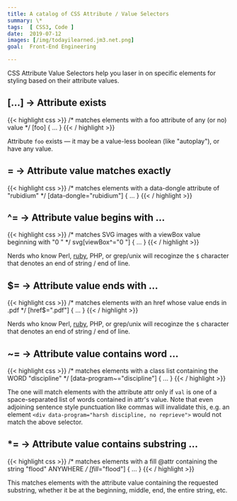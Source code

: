 ```yaml
---
title: A catalog of CSS Attribute / Value Selectors
summary: \*
tags:  [ CSS3, Code ]
date:  2019-07-12
images: [/img/todayilearned.jm3.net.png]
goal:  Front-End Engineering

---
```


CSS Attribute Value Selectors help you laser in on specific elements for
styling based on their attribute values.

## […] → Attribute exists

{{< highlight css >}}
/* matches elements with a foo attribute of any (or no) value */
[foo] {
  ...
}
{{< / highlight >}}

Attribute `foo` exists &mdash; it may be a value-less boolean (like "autoplay"), or have any value.

## = → Attribute value matches exactly

{{< highlight css >}}
/* matches elements with a data-dongle attribute of "rubidium" */
[data-dongle="rubidium"] {
  ...
}
{{< / highlight >}}

## ^= → Attribute value begins with …

{{< highlight css >}}
/* matches SVG images with a viewBox value beginning with "0 " */
svg[viewBox^="0 "] {
  ...
}
{{< / highlight >}}

Nerds who know Perl, [ruby](https://rubular.com/), PHP, or grep/unix will recoginze the `$` character that denotes an end of string / end of line.

## $= → Attribute value ends with …

{{< highlight css >}}
/* matches elements with an href whose value ends in .pdf */
[href$=".pdf"] {
  ...
}
{{< / highlight >}}

Nerds who know Perl, [ruby](https://rubular.com/), PHP, or grep/unix will recoginze the `$` character that denotes an end of string / end of line.

## ~= → Attribute value contains word …

{{< highlight css >}}
/* matches elements with a class list containing the WORD "discipline" */
[data-program~="discipline"] {
  ...
}
{{< / highlight >}}

The one will match elements with the attribute attr only if `val` is one of a space-separated list of words contained in attr's value. Note that even adjoining sentence style punctuation like commas will invalidate this, e.g. an element `<div data-program="harsh discipline, no reprieve">` would not match the above selector.

## *= → Attribute value contains substring …

{{< highlight css >}}
/* matches elements with a fill @attr containing the string "flood" ANYWHERE */
[fill*="flood"] {
  ...
}
{{< / highlight >}}

This matches elements with the attribute value containing the requested substring, whether it be at the beginning, middle, end, the entire string, etc.

<!-- unused reference links -->

[moz-intro]: https://developer.mozilla.org/en-US/docs/Learn/CSS/Introduction_to_CSS/Attribute_selectors
[w3s]: https://www.w3schools.com/css/css_attribute_selectors.asp
[w3s-all-selectors]: https://www.w3schools.com/cssref/css_selectors.asp
[treehouse-substr-selectors]: https://blog.teamtreehouse.com/css3-substring-matching-attribute-selectors
